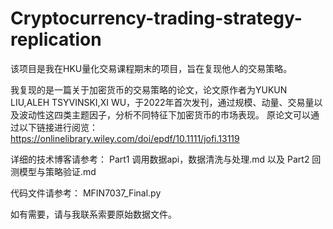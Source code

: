 # Cryptocurrency-trading-strategy-replication
该项目是我在HKU量化交易课程期末的项目，旨在复现他人的交易策略。  

我复现的是一篇关于加密货币的交易策略的论文，论文原作者为YUKUN LIU,ALEH TSYVINSKI,XI WU，于2022年首次发刊，通过规模、动量、交易量以及波动性这四类主题因子，分析不同特征下加密货币的市场表现。
原论文可以通过以下链接进行阅览：
https://onlinelibrary.wiley.com/doi/epdf/10.1111/jofi.13119

详细的技术博客请参考：
Part1 调用数据api，数据清洗与处理.md 以及 Part2 回测模型与策略验证.md

代码文件请参考：
MFIN7037_Final.py

如有需要，请与我联系索要原始数据文件。
